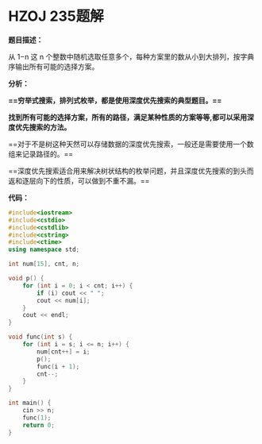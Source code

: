 # HZOJ 235题解

**题目描述：**

 从 1−n 这 n 个整数中随机选取任意多个，每种方案里的数从小到大排列，按字典序输出所有可能的选择方案。

**分析：**

**==穷举式搜索，排列式枚举，都是使用深度优先搜索的典型题目。==**

**找到所有可能的选择方案，所有的路径，满足某种性质的方案等等,都可以采用深度优先搜索的方法。**

==对于不是树这种天然可以存储数据的深度优先搜索，一般还是需要使用一个数组来记录路径的。==

==深度优先搜索适合用来解决树状结构的枚举问题，并且深度优先搜索的到头而返和逐层向下的性质，可以做到不重不漏。==

**代码：**

```c++
#include<iostream>
#include<cstdio>
#include<cstdlib>
#include<cstring>
#include<ctime>
using namespace std;

int num[15], cnt, n;

void p() {
    for (int i = 0; i < cnt; i++) {
        if (i) cout << " ";
        cout << num[i];
    }
    cout << endl;
}

void func(int s) {
    for (int i = s; i <= n; i++) {
        num[cnt++] = i;
        p();
        func(i + 1);
        cnt--;
    } 
}

int main() {
    cin >> n;
    func(1);
    return 0;
}
```

